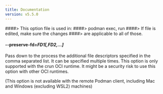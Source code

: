 ```yaml
---
title: Documentation
version: v5.5.0
---
```


####> This option file is used in:
####>   podman exec, run
####> If file is edited, make sure the changes
####> are applicable to all of those.
#### **--preserve-fd**=*FD1[,FD2,...]*

Pass down to the process the additional file descriptors specified in the comma separated list.  It can be specified multiple times.
This option is only supported with the crun OCI runtime.  It might be a security risk to use this option with other OCI runtimes.

(This option is not available with the remote Podman client, including Mac and Windows (excluding WSL2) machines)
